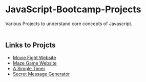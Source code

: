 # JavaScript-Bootcamp-Projects

Various Projects to understand core concepts of Javascript.
<br/><br/>
## Links to Projcts

- [Movie Fight Website](https://HastiSutaria.github.io/JavaScript-Bootcamp-Projects/movie/index.html)
- [Maze Game Website](https://HastiSutaria.github.io/JavaScript-Bootcamp-Projects/maze/index.html)
- [A Simple Timer](https://HastiSutaria.github.io/JavaScript-Bootcamp-Projects/timer/index.html)
- [Secret Message Generator](https://HastiSutaria.github.io/JavaScript-Bootcamp-Projects/secretMsg/index.html)
